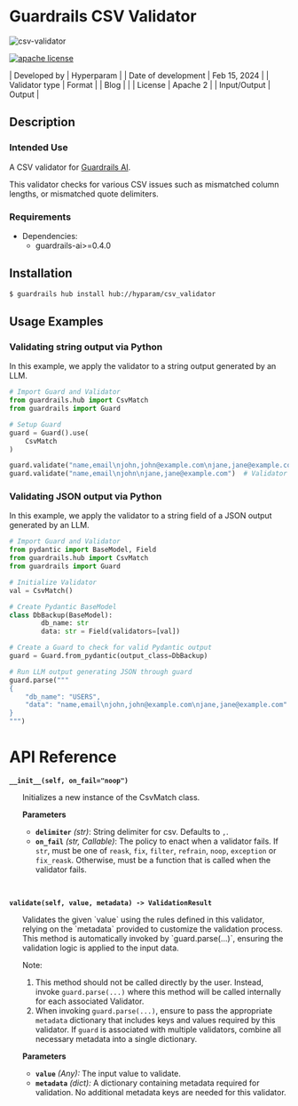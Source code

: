 # Guardrails CSV Validator

![csv-validator](csv-validator.jpg)

[![apache license](https://img.shields.io/badge/License-Apache2-blue.svg)](https://opensource.org/licenses/Apache-2-0)

| Developed by | Hyperparam |
| Date of development | Feb 15, 2024 |
| Validator type | Format |
| Blog |  |
| License | Apache 2 |
| Input/Output | Output |

## Description

### Intended Use

A CSV validator for [Guardrails AI](https://www.guardrailsai.com/).

This validator checks for various CSV issues such as mismatched column lengths, or mismatched quote delimiters.

### Requirements

* Dependencies:
	- guardrails-ai>=0.4.0

## Installation

```bash
$ guardrails hub install hub://hyparam/csv_validator
```

## Usage Examples

### Validating string output via Python

In this example, we apply the validator to a string output generated by an LLM.

```python
# Import Guard and Validator
from guardrails.hub import CsvMatch
from guardrails import Guard

# Setup Guard
guard = Guard().use(
    CsvMatch
)

guard.validate("name,email\njohn,john@example.com\njane,jane@example.com")  # Validator passes
guard.validate("name,email\njohn\njane,jane@example.com")  # Validator fails
```

### Validating JSON output via Python

In this example, we apply the validator to a string field of a JSON output generated by an LLM.

```python
# Import Guard and Validator
from pydantic import BaseModel, Field
from guardrails.hub import CsvMatch
from guardrails import Guard

# Initialize Validator
val = CsvMatch()

# Create Pydantic BaseModel
class DbBackup(BaseModel):
		db_name: str
		data: str = Field(validators=[val])

# Create a Guard to check for valid Pydantic output
guard = Guard.from_pydantic(output_class=DbBackup)

# Run LLM output generating JSON through guard
guard.parse("""
{
    "db_name": "USERS",
    "data": "name,email\njohn,john@example.com\njane,jane@example.com"
}
""")
```

# API Reference

**`__init__(self, on_fail="noop")`**
<ul>
Initializes a new instance of the CsvMatch class.

**Parameters**
- **`delimiter`** *(str)*: String delimiter for csv. Defaults to `,`.
- **`on_fail`** *(str, Callable)*: The policy to enact when a validator fails.  If `str`, must be one of `reask`, `fix`, `filter`, `refrain`, `noop`, `exception` or `fix_reask`. Otherwise, must be a function that is called when the validator fails.
</ul>
<br/>

**`validate(self, value, metadata) -> ValidationResult`**
<ul>
Validates the given `value` using the rules defined in this validator, relying on the `metadata` provided to customize the validation process. This method is automatically invoked by `guard.parse(...)`, ensuring the validation logic is applied to the input data.

Note:

1. This method should not be called directly by the user. Instead, invoke `guard.parse(...)` where this method will be called internally for each associated Validator.
2. When invoking `guard.parse(...)`, ensure to pass the appropriate `metadata` dictionary that includes keys and values required by this validator. If `guard` is associated with multiple validators, combine all necessary metadata into a single dictionary.

**Parameters**
- **`value`** *(Any):* The input value to validate.
- **`metadata`** *(dict):* A dictionary containing metadata required for validation. No additional metadata keys are needed for this validator.
</ul>
